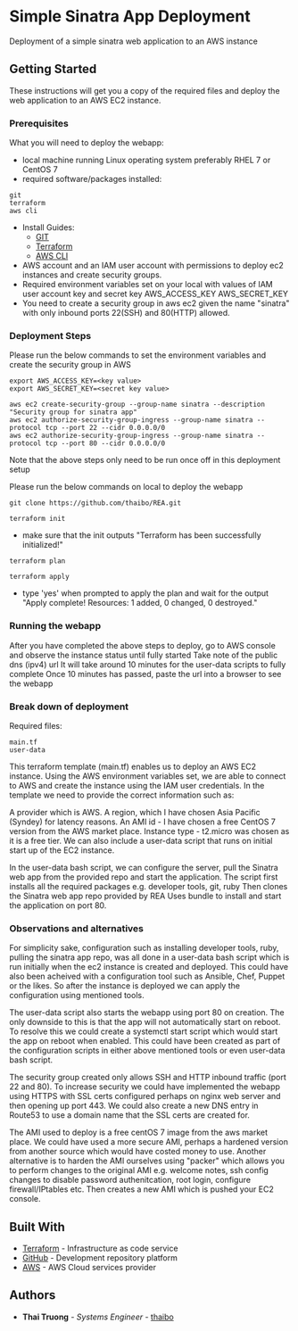 # Simple Sinatra App Deployment

Deployment of a simple sinatra web application to an AWS instance

## Getting Started

These instructions will get you a copy of the required files and deploy the web application to an AWS EC2 instance.

### Prerequisites

What you will need to deploy the webapp:


- local machine running Linux operating system preferably RHEL 7 or CentOS 7
- required software/packages installed:
```
git
terraform
aws cli
```
- Install Guides:
	* [GIT](https://www.digitalocean.com/community/tutorials/how-to-install-git-on-centos-7)
	* [Terraform](https://www.terraform.io/downloads.html)
	* [AWS CLI](https://docs.aws.amazon.com/cli/latest/userguide/install-linux.html)
- AWS account and an IAM user account with permissions to deploy ec2 instances and create security groups.
- Required environment variables set on your local with values of IAM user account key and secret key
	AWS_ACCESS_KEY
	AWS_SECRET_KEY
- You need to create a security group in aws ec2 given the name "sinatra" with only inbound ports 22(SSH) and 80(HTTP) allowed.


### Deployment Steps

Please run the below commands to set the environment variables and create the security group in AWS

```
export AWS_ACCESS_KEY=<key value>
export AWS_SECRET_KEY=<secret key value>
```

```
aws ec2 create-security-group --group-name sinatra --description "Security group for sinatra app"
aws ec2 authorize-security-group-ingress --group-name sinatra --protocol tcp --port 22 --cidr 0.0.0.0/0
aws ec2 authorize-security-group-ingress --group-name sinatra --protocol tcp --port 80 --cidr 0.0.0.0/0
```
Note that the above steps only need to be run once off in this deployment setup


Please run the below commands on local to deploy the webapp

```
git clone https://github.com/thaibo/REA.git
```

```
terraform init
```
 - make sure that the init outputs "Terraform has been successfully initialized!"

```
terraform plan
```

``` 
terraform apply
```
 - type 'yes' when prompted to apply the plan and wait for the output "Apply complete! Resources: 1 added, 0 changed, 0 destroyed." 

### Running the webapp

After you have completed the above steps to deploy, go to AWS console and observe the instance status until fully started
Take note of the public dns (ipv4) url
It will take around 10 minutes for the user-data scripts to fully complete
Once 10 minutes has passed, paste the url into a browser to see the webapp

### Break down of deployment

Required files:

```
main.tf
user-data
```

This terraform template (main.tf) enables us to deploy an AWS EC2 instance.
Using the AWS environment variables set, we are able to connect to AWS and create the instance using the IAM user credentials.
In the template we need to provide the correct information such as:

A provider which is AWS.
A region, which I have chosen Asia Pacific (Syndey) for latency reasons.
An AMI id - I have chosen a free CentOS 7 version from the AWS market place.
Instance type - t2.micro was chosen as it is a free tier.
We can also include a user-data script that runs on initial start up of the EC2 instance.

In the user-data bash script, we can configure the server, pull the Sinatra web app from the provided repo and start the application.
The script first installs all the required packages e.g. developer tools, git, ruby
Then clones the Sinatra web app repo provided by REA
Uses bundle to install and start the application on port 80.


### Observations and alternatives

For simplicity sake, configuration such as installing developer tools, ruby, pulling the sinatra app repo, was all done in a user-data bash script which is run initially when the ec2 instance is created and deployed.
This could have also been acheived with a configuration tool such as Ansible, Chef, Puppet or the likes.
So after the instance is deployed  we can apply the configuration using mentioned tools.

The user-data script also starts the webapp using port 80 on creation. The only downside to this is that the app will not automatically start on reboot. 
To resolve this we could create a systemctl start script which would start the app on reboot when enabled.
This could have been created as part of the configuration scripts in either above mentioned tools or even user-data bash script.

The security group created only allows SSH and HTTP inbound traffic (port 22 and 80).
To increase security we could have implemented the webapp using HTTPS with SSL certs configured perhaps on nginx web server and then opening up port 443.
We could also create a new DNS entry in Route53 to use a domain name that the SSL certs are created for. 

The AMI used to deploy is a free centOS 7 image from the aws market place.
We could have used a more secure AMI, perhaps a hardened version from another source which would have costed money to use.
Another alternative is to harden the AMI ourselves using "packer" which allows you to perform changes to the original AMI e.g. welcome notes, ssh config changes to disable password authenitcation, root login, configure firewall/IPtables etc. Then creates a new AMI which is pushed your EC2 console.


## Built With

* [Terraform](https://www.terraform.io/) - Infrastructure as code service
* [GitHub](https://github.com/) - Development repository platform
* [AWS](https://aws.amazon.com/) - AWS Cloud services provider

## Authors

* **Thai Truong** - *Systems Engineer* - [thaibo](https://github.com/thaibo/REA)


